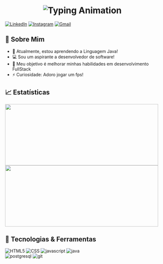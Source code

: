

<h1 align="center">
  <img src="https://readme-typing-svg.herokuapp.com?font=Merriweather&pause=1000&color=F7F7F7&center=true&vCenter=true&width=500&lines=Ol%C3%A1!+meu+nome+%C3%A9+Diogo+Carvalho" alt="Typing Animation" 👋/>
</h1>

[![LinkedIn](https://img.shields.io/badge/linkedin-%230077B5.svg?style=for-the-badge&logo=linkedin&logoColor=white)](https://www.linkedin.com/in/diogocarvalhooo/)
[![Instagram](https://img.shields.io/badge/Instagram-%23E4405F.svg?style=for-the-badge&logo=Instagram&logoColor=white)](https://www.instagram.com/digo_carvalhoo/)
[![Gmail](https://img.shields.io/badge/Gmail-D14836?style=for-the-badge&logo=gmail&logoColor=white)](mailto:diogocarva25@gmail.com)

## 🚀 Sobre Mim
- 🌱 Atualmente, estou aprendendo a Linguagem Java!
- 💻 Sou um aspirante a desenvolvedor de software!
- 🎯 Meu objetivo é melhorar minhas habilidades em desenvolvimento FullStack 
- ⚡ Curiosidade: Adoro jogar um fps!

## 📈 Estatísticas

<div>
<img src="https://github-readme-stats.vercel.app/api?username=digocarvalhoo&show_icons=true&count_private=true&hide=prs&theme=codeSTACKr" style="width: 500px; height: 200px;" />
<img src="https://github-readme-stats.vercel.app/api/top-langs/?username=digocarvalhoo&layout=compact" style="width: 500px; height: 200px;" />
</div>

## 🔧 Tecnologias & Ferramentas

<div>
<img src="https://img.shields.io/badge/html5-%23E34F26.svg?style=for-the-badge&logo=html5&logoColor=white" alt="HTML5">
<img src="https://img.shields.io/badge/css3-%231572B6.svg?style=for-the-badge&logo=css3&logoColor=white" alt="CSS">
<img src="https://img.shields.io/badge/JavaScript-F7DF1E?style=for-the-badge&logo=javascript&logoColor=black" alt="javascript">
<img src="https://img.shields.io/badge/Java-000?style=for-the-badge&logo=java" alt="java">
</div>

<div>
<img src="https://img.shields.io/badge/postgres-%23316192.svg?style=for-the-badge&logo=postgresql&logoColor=white" alt="postgresql">
<img src="https://img.shields.io/badge/GIT-E44C30?style=for-the-badge&logo=git&logoColor=white" alt="git">
</div>

  

